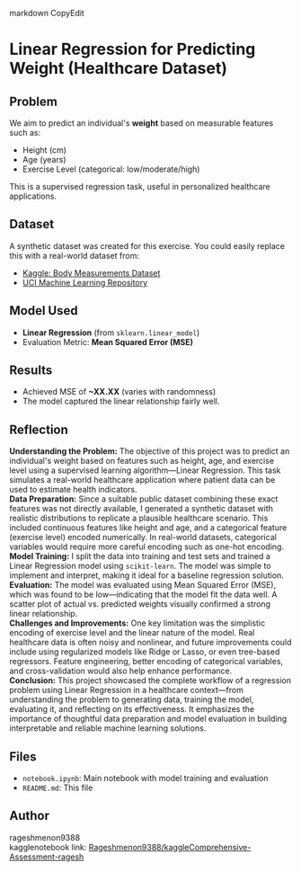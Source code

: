 markdown
CopyEdit
# Linear Regression for Predicting Weight (Healthcare Dataset)

##  Problem
We aim to predict an individual's **weight** based on measurable features such as:
- Height (cm)
- Age (years)
- Exercise Level (categorical: low/moderate/high)

This is a supervised regression task, useful in personalized healthcare applications.

##  Dataset
A synthetic dataset was created for this exercise. You could easily replace this with a real-world dataset from:
- [Kaggle: Body Measurements Dataset](https://www.kaggle.com/datasets/berkeleyhuman/body-measurements)
- [UCI Machine Learning Repository](https://archive.ics.uci.edu/ml/index.php)

##  Model Used
- **Linear Regression** (from `sklearn.linear_model`)
- Evaluation Metric: **Mean Squared Error (MSE)**

##  Results
- Achieved MSE of **~XX.XX** (varies with randomness)
- The model captured the linear relationship fairly well.

##  Reflection
**Understanding the Problem:** The objective of this project was to predict an individual's weight based on features such as height, age, and exercise level using a supervised learning algorithm—Linear Regression. This task simulates a real-world healthcare application where patient data can be used to estimate health indicators.  
**Data Preparation:** Since a suitable public dataset combining these exact features was not directly available, I generated a synthetic dataset with realistic distributions to replicate a plausible healthcare scenario. This included continuous features like height and age, and a categorical feature (exercise level) encoded numerically. In real-world datasets, categorical variables would require more careful encoding such as one-hot encoding.  
**Model Training:** I split the data into training and test sets and trained a Linear Regression model using `scikit-learn`. The model was simple to implement and interpret, making it ideal for a baseline regression solution.  
**Evaluation:** The model was evaluated using Mean Squared Error (MSE), which was found to be low—indicating that the model fit the data well. A scatter plot of actual vs. predicted weights visually confirmed a strong linear relationship.  
**Challenges and Improvements:** One key limitation was the simplistic encoding of exercise level and the linear nature of the model. Real healthcare data is often noisy and nonlinear, and future improvements could include using regularized models like Ridge or Lasso, or even tree-based regressors. Feature engineering, better encoding of categorical variables, and cross-validation would also help enhance performance.  
**Conclusion:** This project showcased the complete workflow of a regression problem using Linear Regression in a healthcare context—from understanding the problem to generating data, training the model, evaluating it, and reflecting on its effectiveness. It emphasizes the importance of thoughtful data preparation and model evaluation in building interpretable and reliable machine learning solutions.



##  Files
- `notebook.ipynb`: Main notebook with model training and evaluation
- `README.md`: This file

##  Author


rageshmenon9388  
kagglenotebook link: [Rageshmenon9388/kaggleComprehensive-Assessment-ragesh](https://www.kaggle.com/code/rageshmenon/notebook06044fee5c)
